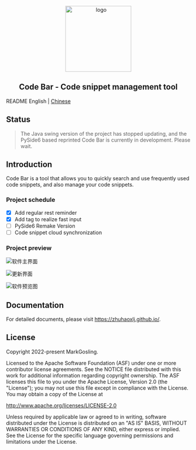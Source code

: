 <p align="center"><img width="180" src="https://markgosling.oss-cn-beijing.aliyuncs.com/img/202301041708841.png" alt="logo"></p>



<h2 align="center">Code Bar - Code snippet management tool</h2> 

README English | [Chinese](https://github.com/zhuhaoxlj/Code-Bar/blob/master/README-CN.md)

## Status

> The Java swing version of the project has stopped updating, and the PySide6 based reprinted Code Bar is currently in development. Please wait.

## Introduction

Code Bar is a tool that allows you to quickly search and use frequently used code snippets, and also manage your code snippets.

### Project schedule

- [x] Add regular rest reminder
- [x] Add tag to realize fast input
- [ ] PySide6 Remake Version
- [ ] Code snippet cloud synchronization

### Project preview



![软件主界面](https://markgosling.oss-cn-beijing.aliyuncs.com/img/202301041718683.png)



![更新界面](https://markgosling.oss-cn-beijing.aliyuncs.com/img/202301041721609.png)



![软件预览图](https://markgosling.oss-cn-beijing.aliyuncs.com/img/202301041722983.png)

## Documentation

For detailed documents, please visit https://zhuhaoxlj.github.io/.

## License

Copyright 2022-present MarkGosling.

Licensed to the Apache Software Foundation (ASF) under one or more contributor license agreements. See the NOTICE file distributed with this work for additional information regarding copyright ownership. The ASF licenses this file to you under the Apache License, Version 2.0 (the "License"); you may not use this file except in compliance with the License. You may obtain a copy of the License at

http://www.apache.org/licenses/LICENSE-2.0

Unless required by applicable law or agreed to in writing, software distributed under the License is distributed on an "AS IS" BASIS, WITHOUT WARRANTIES OR CONDITIONS OF ANY KIND, either express or implied. See the License for the specific language governing permissions and limitations under the License.
